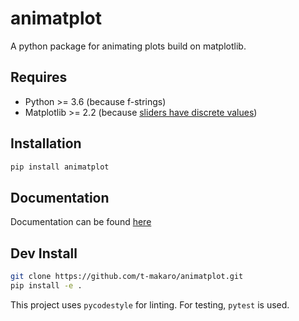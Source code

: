 # animatplot
A python package for animating plots build on matplotlib.

## Requires
- Python >= 3.6     (because f-strings)
- Matplotlib >= 2.2 (because [sliders have discrete values](https://matplotlib.org/users/whats_new.html#slider-ui-widget-can-snap-to-discrete-values))
## Installation
```bash
pip install animatplot
```

## Documentation
Documentation can be found [here](https://animatplot.readthedocs.io/en/latest/)

## Dev Install
```bash
git clone https://github.com/t-makaro/animatplot.git
pip install -e .
```
This project uses ```pycodestyle``` for linting. For testing, ```pytest``` is used.
